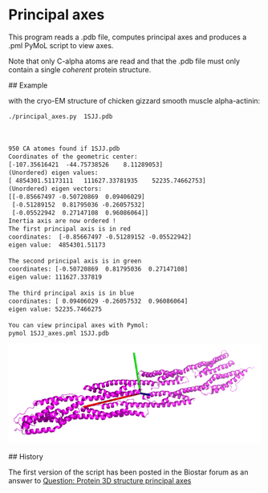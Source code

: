 Principal axes
==============

This program reads a .pdb file, computes principal axes and produces a .pml PyMoL script to view axes.

Note that only C-alpha atoms are read and that the .pdb file must only contain a single *coherent* protein structure.


## Example

with the cryo-EM structure of chicken gizzard smooth muscle alpha-actinin:

    ./principal_axes.py  1SJJ.pdb



    950 CA atomes found if 1SJJ.pdb
    Coordinates of the geometric center:
    [-107.35616421  -44.75738526    8.11289053]
    (Unordered) eigen values:
    [ 4854301.51173111   111627.33781935    52235.74662753]
    (Unordered) eigen vectors:
    [[-0.85667497 -0.50720869  0.09406029]
     [-0.51289152  0.81795036 -0.26057532]
     [-0.05522942  0.27147108  0.96086064]]
    Inertia axis are now ordered !
    The first principal axis is in red
    coordinates:  [-0.85667497 -0.51289152 -0.05522942]
    eigen value:  4854301.51173

    The second principal axis is in green
    coordinates: [-0.50720869  0.81795036  0.27147108]
    eigen value: 111627.337819

    The third principal axis is in blue
    coordinates: [ 0.09406029 -0.26057532  0.96086064]
    eigen value: 52235.7466275

    You can view principal axes with Pymol:
    pymol 1SJJ_axes.pml 1SJJ.pdb


![1SJJ](img/1SJJ.png "1SJJ")

## History

The first version of the script has been posted in the Biostar forum as an answer to [Question: Protein 3D structure principal axes](http://www.biostars.org/p/7393/)
